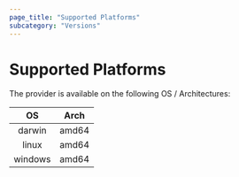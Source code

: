 ```yaml
---
page_title: "Supported Platforms"
subcategory: "Versions"
---
```


# Supported Platforms

The provider is available on the following OS / Architectures:

|   OS    | Arch  |
|:-------:|:-----:|
| darwin  | amd64 |
|  linux  | amd64 |
| windows | amd64 |


